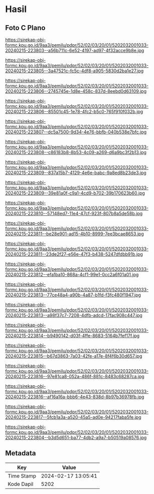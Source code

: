 # Hasil

## Foto C Plano

https://sirekap-obj-formc.kpu.go.id/9aa3/pemilu/pdpr/52/02/03/20/01/5202032001033-20240215-223803--a56b711c-6e52-4197-ad97-4f32acce9b8e.jpg

https://sirekap-obj-formc.kpu.go.id/9aa3/pemilu/pdpr/52/02/03/20/01/5202032001033-20240215-223805--3a47521c-fc5c-4df8-a905-5830d2ba1e27.jpg

https://sirekap-obj-formc.kpu.go.id/9aa3/pemilu/pdpr/52/02/03/20/01/5202032001033-20240215-223806--2745745e-1d8e-458c-837d-8eebd0d63109.jpg

https://sirekap-obj-formc.kpu.go.id/9aa3/pemilu/pdpr/52/02/03/20/01/5202032001033-20240215-223806--85501c45-1e78-4fc2-b5c0-765f910f032b.jpg

https://sirekap-obj-formc.kpu.go.id/9aa3/pemilu/pdpr/52/02/03/20/01/5202032001033-20240215-223807--dc5a7500-9d34-4e76-bbfb-040b538e7bfc.jpg

https://sirekap-obj-formc.kpu.go.id/9aa3/pemilu/pdpr/52/02/03/20/01/5202032001033-20240215-223808--c86183b8-8b53-4c09-a269-d6a9bc3f2b13.jpg

https://sirekap-obj-formc.kpu.go.id/9aa3/pemilu/pdpr/52/02/03/20/01/5202032001033-20240215-223809--837a15b7-4129-4e6e-babc-9a8ed8b23de3.jpg

https://sirekap-obj-formc.kpu.go.id/9aa3/pemilu/pdpr/52/02/03/20/01/5202032001033-20240215-223809--39e81a0f-c9a1-4cd9-b702-39b170623b60.jpg

https://sirekap-obj-formc.kpu.go.id/9aa3/pemilu/pdpr/52/02/03/20/01/5202032001033-20240215-223810--57148ed7-11e4-47cf-923f-807b8a5de58b.jpg

https://sirekap-obj-formc.kpu.go.id/9aa3/pemilu/pdpr/52/02/03/20/01/5202032001033-20240215-223811--be28e901-ad15-4b10-8999-7ee3bcae8653.jpg

https://sirekap-obj-formc.kpu.go.id/9aa3/pemilu/pdpr/52/02/03/20/01/5202032001033-20240215-223811--23de2f27-e56e-47f3-b438-5247dfdbb91b.jpg

https://sirekap-obj-formc.kpu.go.id/9aa3/pemilu/pdpr/52/02/03/20/01/5202032001033-20240215-223812--efa1ba10-868a-4cf1-99e1-0cc2a6f01a01.jpg

https://sirekap-obj-formc.kpu.go.id/9aa3/pemilu/pdpr/52/02/03/20/01/5202032001033-20240215-223813--77ce48a4-a90b-4a87-b1fd-f3fc480f1947.jpg

https://sirekap-obj-formc.kpu.go.id/9aa3/pemilu/pdpr/52/02/03/20/01/5202032001033-20240215-223813--a98f37c7-7208-4dfb-adcd-17fac908c447.jpg

https://sirekap-obj-formc.kpu.go.id/9aa3/pemilu/pdpr/52/02/03/20/01/5202032001033-20240215-223814--b9490142-d03f-4ffe-8683-5164b7fef17f.jpg

https://sirekap-obj-formc.kpu.go.id/9aa3/pemilu/pdpr/52/02/03/20/01/5202032001033-20240215-223815--b67d3863-7a03-42fe-a17e-8f4f6b30d657.jpg

https://sirekap-obj-formc.kpu.go.id/9aa3/pemilu/pdpr/52/02/03/20/01/5202032001033-20240215-223816--97e81ca8-052a-486f-881c-8483c68287ca.jpg

https://sirekap-obj-formc.kpu.go.id/9aa3/pemilu/pdpr/52/02/03/20/01/5202032001033-20240215-223816--af16a16a-bbb6-4e43-838d-8b97b36978fb.jpg

https://sirekap-obj-formc.kpu.go.id/9aa3/pemilu/pdpr/52/02/03/20/01/5202032001033-20240215-223817--5fcb1a3a-a520-45a5-ad0e-94217faba5fe.jpg

https://sirekap-obj-formc.kpu.go.id/9aa3/pemilu/pdpr/52/02/03/20/01/5202032001033-20240215-223804--b3d5d651-ba77-4db2-a9a7-b50519a08576.jpg


## Metadata

| Key        | Value               |
| ---------- | ------------------- |
| Time Stamp | 2024-02-17 13:05:41 |
| Kode Dapil | 5202                |



